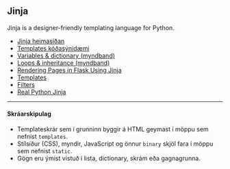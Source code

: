 ## Jinja 
Jinja is a designer-friendly templating language for Python.

* [Jinja heimasíðan](https://jinja.palletsprojects.com/en/2.11.x/)
* [Templates kóðasýnidæmi](/2-Flask/Templates/templates/index.html)
* [Variables & dictionary (myndband)](https://youtu.be/pJ8V51XJuf0?list=PLXmMXHVSvS-ABlT4k4eS3YPJSnPUozw04)
* [Loops & inheritance (myndband)](https://youtu.be/APh3jdVryF0?list=PLXmMXHVSvS-ABlT4k4eS3YPJSnPUozw04)
* [Rendering Pages in Flask Using Jinja](https://hackersandslackers.com/flask-jinja-templates)
* [Templates](https://jinja.palletsprojects.com/en/3.0.x/templates/)
* [Filters](https://jinja.palletsprojects.com/en/2.11.x/templates/#builtin-filters)
* [Real Python Jinja](https://realpython.com/primer-on-jinja-templating/)
---

#### Skráarskipulag
- Templateskrár sem í grunninn byggir á HTML geymast í möppu sem nefnist `templates`.
- Stílsíður (CSS), myndir, JavaScript og önnur `binary` skjöl fara í möppu sem nefnist `static`.
- Gögn eru ýmist vistuð í lista, dictionary, skrám eða gagnagrunna.



<!--
* [vefgrein: Template Inheritance](https://jinja.palletsprojects.com/en/2.11.x/templates/#template-inheritance)
* [vefgrein: Extensions](http://jinja.pocoo.org/docs/2.11/extensions/)
-->

<!--
#### Jinja Filters

* [Builtin Filters](http://jinja.pocoo.org/docs/2.11/templates/#builtin-filters)
* [Filters](https://www.webforefront.com/django/usebuiltinjinjafilters.html)
* [Custom Filters](http://jinja.pocoo.org/docs/2.11/api/#custom-filters)
* [Video](https://www.youtube.com/watch?v=H7StWE1ecrU)
* [Datetime](https://riptutorial.com/flask/example/4779/format-datetime-in-a-jinja2-template)

-->
